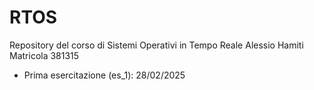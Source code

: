 # RTOS
Repository del corso di Sistemi Operativi in Tempo Reale
Alessio Hamiti
Matricola 381315

- Prima esercitazione (es_1): 28/02/2025

